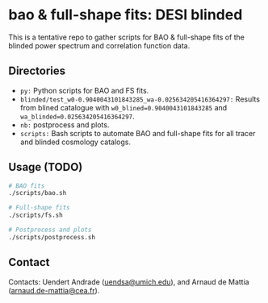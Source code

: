 # bao & full-shape fits: DESI blinded

This is a tentative repo to gather scripts for BAO & full-shape fits of the blinded power spectrum and correlation function data.

## Directories

- `py:` Python scripts for BAO and FS fits.
- `blinded/test_w0-0.9040043101843285_wa-0.025634205416364297:` Results from blined catalogue with `w0_blined=0.9040043101843285` and `wa_blinded=0.025634205416364297`.
- `nb:` postprocess and plots.
- `scripts:` Bash scripts to automate BAO and full-shape fits for all tracer and blinded cosmology catalogs.

## Usage (TODO)
```bash
# BAO fits
./scripts/bao.sh

# Full-shape fits
./scripts/fs.sh

# Postprocess and plots
./scripts/postprocess.sh
```

## Contact
Contacts: Uendert Andrade (uendsa@umich.edu), and Arnaud de Mattia (arnaud.de-mattia@cea.fr).
